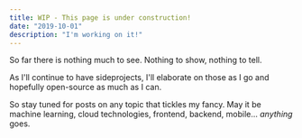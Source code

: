 ```yaml
---
title: WIP - This page is under construction!
date: "2019-10-01"
description: "I'm working on it!"
---
```


So far there is nothing much to see. Nothing to show, nothing to tell.

As I'll continue to have sideprojects, I'll elaborate on those as I go and hopefully open-source as much as I can.

So stay tuned for posts on any topic that tickles my fancy. May it be machine learning, cloud technologies, frontend, backend, mobile... _anything_ goes.